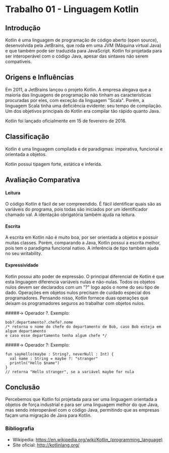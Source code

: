 # Trabalho 01 - Linguagem Kotlin

## Introdução

Kotlin é uma linguagem de programação de código aberto (open source), desenvolvida pela JetBrains, que roda em uma JVM (Máquina virtual Java) e que também pode ser traduzida para JavaScript. Kotlin foi projetada para ser interoperável com o código Java, apesar das sintaxes não serem compatíveis.

## Origens e Influências

Em 2011, a JetBrains lançou o projeto Kotlin. A empresa alegava que a maioria das linguagens de programação não tinham as características procuradas por eles, com exceção da linguagem "Scala". Porém, a linguagem Scala tinha uma deficiência evidente: seu tempo de compilação. Um dos objetivos principais do Kotlin era compilar tão rápido quanto Java.

Kotlin foi lançado oficialmente em 15 de fevereiro de 2016.

## Classificação

Kotlin é uma linguagem compilada e de paradigmas: imperativa, funcional e orientada a objetos.

Kotlin possui tipagem forte, estática e inferida.

## Avaliação Comparativa

#### Leitura
O código Kotlin é fácil de ser compreendido. É fácil identificar quais são as variáveis do programa, pois todas são iniciados por um identificador chamado val. A identação obrigatória também ajuda na leitura.

#### Escrita
A escrita em Kotlin não é muito boa, por ser orientada a objetos e possuir muitas classes. Porém, comparando a Java, Kotlin possui a escrita melhor, pois tem o paradigma funcional nativo. A inferência de tipo também ajuda no seu writability.

#### Expressividade
Kotlin possui alto poder de expressão. O principal diferencial de Kotlin é que esta linguagem diferencia variáveis nulas e não-nulas. Todos os objetos nulos devem ser declarados com um "?" logo após o nome do seu tipo de dado. Operações em objetos nulos precisam de cuidado especial dos programadores. Pensando nisso, Kotlin fornece duas operações que deixam os programadores seguros ao trabalhar com objetos nulos.

#####-> Operador ?.
Exemplo:

    bob?.departamento?.chefe?.nome
    /* retorna o nome do chefe do departamento de Bob, caso Bob esteja em algum departamento
    e caso esse departamento tenha algum chefe */

#####-> Operador ?:
Exemplo:

    fun sayHello(maybe : String?, neverNull : Int) {
      val name : String = maybe ?: "stranger"
      println("Hello $name")
    }
    // retorna "Hello stranger", se a variável maybe for nula

## Conclusão

Percebemos que Kotlin foi projetada para ser uma linguagem orientada a objetos de força industrial e para ser uma linguagem melhor do que Java, mas sendo interoperável com o código Java, permitindo que as empresas façam uma migração de Java para Kotlin.

### Bibliografia

* Wikipedia: https://en.wikipedia.org/wiki/Kotlin_(programming_language)
* Site oficial: http://kotlinlang.org/
